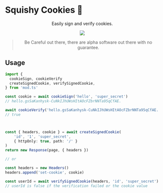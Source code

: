# Squishy Cookies 🍪

<div align="center">

Easily sign and verify cookies.

<img src="https://user-images.githubusercontent.com/1373867/185759251-6b3a9237-8e79-468a-b0e3-e235927f0267.png" />

> Be Careful out there, there are alpha software out there with no guarantee.

</div>

## Usage

```ts
import {
  cookieSign, cookieVerify
  createSignedCookie, verifySignedCookie,
} from 'mod.ts'

const cookie = await cookieSign('hello', 'super_secret')
// hello.gsSaKanhysk-CuNkIJhUWsHItAOcFZbrNNTa95qCfAE.

await cookieVerify('hello.gsSaKanhysk-CuNkIJhUWsHItAOcFZbrNNTa95qCfAE.', 'super_secret')
// true



const { headers, cookie } = await createSignedCookie(
    'id', '1', 'super_secret',
    { httpOnly: true, path: '/' }
)
return new Response(page, { headers })

// or

const headers = new Headers()
headers.append('set-cookie', cookie)

const userId = await verifySignedCookie(headers, 'id', 'super_secret')
// userId is false if the verification failed or the cookie value
```

